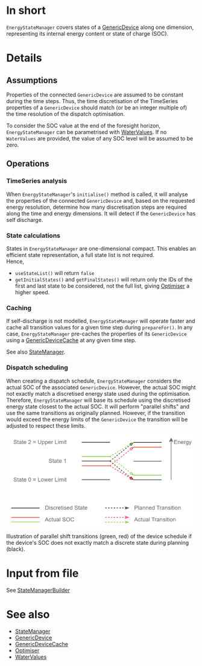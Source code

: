 # In short

`EnergyStateManager` covers states of a [GenericDevice](./GenericDevice.md) along one dimension, representing its internal energy content or state of charge (SOC).

# Details

## Assumptions

Properties of the connected `GenericDevice` are assumed to be constant during the time steps.
Thus, the time discretisation of the TimeSeries properties of a `GenericDevice` should match (or be an integer multiple of) the time resolution of the dispatch optimisation.

To consider the SOC value at the end of the foresight horizon, `EnergyStateManager` can be parametrised with [WaterValues](./WaterValues.md).
If no `WaterValues` are provided, the value of any SOC level will be assumed to be zero.

## Operations

### TimeSeries analysis

When `EnergyStateManager`'s `initialise()` method is called, it will analyse the properties of the connected `GenericDevice` and, based on the requested energy resolution, determine how many discretisation steps are required along the time and energy dimensions.
It will detect if the `GenericDevice` has self discharge.

### State calculations

States in `EnergyStateManager` are one-dimensional compact.
This enables an efficient state representation, a full state list is not required.  
Hence,

* `useStateList()` will return `false`
* `getInitialStates()` and `getFinalStates()` will return only the IDs of the first and last state to be considered, not the full list, giving [Optimiser](./Optimiser.md) a higher speed.

### Caching

If self-discharge is not modelled, `EnergyStateManager` will operate faster and cache all transition values for a given time step during `prepareFor()`.
In any case, `EnergyStateManager` pre-caches the properties of its `GenericDevice` using a [GenericDeviceCache](./GenericDeviceCache.md) at any given time step.

See also [StateManager](./StateManager.md).

### Dispatch scheduling

When creating a dispatch schedule, `EnergyStateManager` considers the actual SOC of the associated `GenericDevice`.
However, the actual SOC might not exactly match a discretised energy state used during the optimisation.
Therefore, `EnergyStateManager` will base its schedule using the discretised energy state closest to the actual SOC.
It will perform "parallel shifts" and use the same transitions as originally planned.
However, if the transition would exceed the energy limits of the `GenericDevice` the transition will be adjusted to respect these limits.

![Dispatch scheduling and state correction](../../uploads/DynamicProgramming_Correction.png)

Illustration of parallel shift transitions (green, red) of the device schedule if the device's SOC does not exactly match a discrete state during planning (black).

# Input from file

See [StateManagerBuilder](./StateManagerBuilder.md)

# See also

* [StateManager](./StateManager.md)
* [GenericDevice](./GenericDevice.md)
* [GenericDeviceCache](./GenericDeviceCache.md)
* [Optimiser](./Optimiser.md)
* [WaterValues](./WaterValues.md)